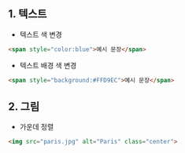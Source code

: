 ## 1. 텍스트
* 텍스트 색 변경
```html
<span style="color:blue">예시 문장</span>
```
* 텍스트 배경 색 변경
```html
<span style="background:#FFD9EC">예시 문장</span>
```
## 2. 그림
* 가운데 정렬
```html
<img src="paris.jpg" alt="Paris" class="center">
```

